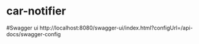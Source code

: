 # car-notifier
#Swagger ui
http://localhost:8080/swagger-ui/index.html?configUrl=/api-docs/swagger-config
